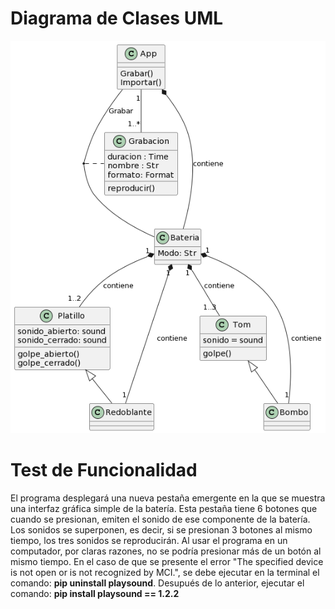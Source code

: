# Diagrama de Clases UML
![Diagrama de Clases UML](https://github.com/ItsDavid01/Virtual-Drum/blob/main/Imagen1.png)

# Test de Funcionalidad
El programa desplegará una nueva pestaña emergente en la que se muestra una interfaz gráfica simple de la batería. Esta pestaña tiene 6 botones que cuando se presionan, emiten el sonido de ese componente de la batería. Los sonidos se superponen, es decir, si se presionan 3 botones al mismo tiempo, los tres sonidos se reproducirán. Al usar el programa en un computador, por claras razones, no se podría presionar más de un botón al mismo tiempo.
En el caso de que se presente el error "The specified device is not open or is not recognized by MCI.", se debe ejecutar en la terminal el comando: **pip uninstall playsound**. Desupués de lo anterior, ejecutar el comando: **pip install playsound == 1.2.2**
